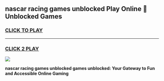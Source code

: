 
## nascar racing games unblocked Play Online 👋 Unblocked Games
<h3>
<a href="https://premium.freeplayer.one?title=nascar_racing_games_unblocked&ref=19F">CLICK TO PLAY</a></h3>
<hr>

<h3>
<a href="https://premium.freeplayer.one?title=nascar_racing_games_unblocked&ref=19F">CLICK 2 PLAY</a>
  
</h3>

<a href="https://premium.freeplayer.one?title=nascar_racing_games_unblocked&ref=19F"><img src="https://clearcache.store/games.png"></a>


**nascar racing games unblocked games unblocked: Your Gateway to Fun and Accessible Online Gaming**
